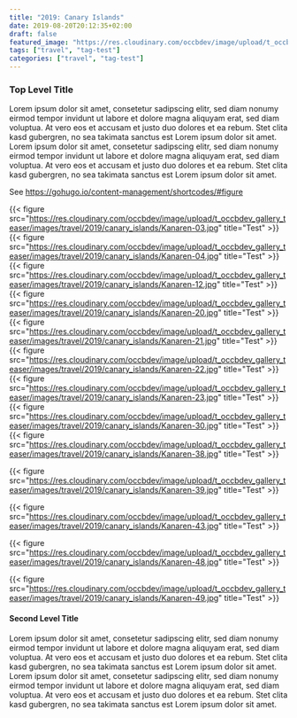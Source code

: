 ```yaml
---
title: "2019: Canary Islands"
date: 2019-08-20T20:12:35+02:00
draft: false
featured_image: "https://res.cloudinary.com/occbdev/image/upload/t_occbdev_gallery_teaser/images/travel/2019/canary_islands/Kanaren-21.jpg"
tags: ["travel", "tag-test"]
categories: ["travel", "tag-test"]
---
```


### Top Level Title

Lorem ipsum dolor sit amet, consetetur sadipscing elitr, sed diam nonumy eirmod tempor invidunt ut labore et dolore magna aliquyam erat, sed diam voluptua. At vero eos et accusam et justo duo dolores et ea rebum. Stet clita kasd gubergren, no sea takimata sanctus est Lorem ipsum dolor sit amet. Lorem ipsum dolor sit amet, consetetur sadipscing elitr, sed diam nonumy eirmod tempor invidunt ut labore et dolore magna aliquyam erat, sed diam voluptua. At vero eos et accusam et justo duo dolores et ea rebum. Stet clita kasd gubergren, no sea takimata sanctus est Lorem ipsum dolor sit amet.

See https://gohugo.io/content-management/shortcodes/#figure

{{< figure src="https://res.cloudinary.com/occbdev/image/upload/t_occbdev_gallery_teaser/images/travel/2019/canary_islands/Kanaren-03.jpg" title="Test" >}}
{{< figure src="https://res.cloudinary.com/occbdev/image/upload/t_occbdev_gallery_teaser/images/travel/2019/canary_islands/Kanaren-04.jpg" title="Test" >}}
{{< figure src="https://res.cloudinary.com/occbdev/image/upload/t_occbdev_gallery_teaser/images/travel/2019/canary_islands/Kanaren-12.jpg" title="Test" >}}
{{< figure src="https://res.cloudinary.com/occbdev/image/upload/t_occbdev_gallery_teaser/images/travel/2019/canary_islands/Kanaren-20.jpg" title="Test" >}}
{{< figure src="https://res.cloudinary.com/occbdev/image/upload/t_occbdev_gallery_teaser/images/travel/2019/canary_islands/Kanaren-21.jpg" title="Test" >}}
{{< figure src="https://res.cloudinary.com/occbdev/image/upload/t_occbdev_gallery_teaser/images/travel/2019/canary_islands/Kanaren-22.jpg" title="Test" >}}
{{< figure src="https://res.cloudinary.com/occbdev/image/upload/t_occbdev_gallery_teaser/images/travel/2019/canary_islands/Kanaren-23.jpg" title="Test" >}}
{{< figure src="https://res.cloudinary.com/occbdev/image/upload/t_occbdev_gallery_teaser/images/travel/2019/canary_islands/Kanaren-30.jpg" title="Test" >}}
{{< figure src="https://res.cloudinary.com/occbdev/image/upload/t_occbdev_gallery_teaser/images/travel/2019/canary_islands/Kanaren-38.jpg" title="Test" >}}

{{< figure src="https://res.cloudinary.com/occbdev/image/upload/t_occbdev_gallery_teaser/images/travel/2019/canary_islands/Kanaren-39.jpg" title="Test" >}}

{{< figure src="https://res.cloudinary.com/occbdev/image/upload/t_occbdev_gallery_teaser/images/travel/2019/canary_islands/Kanaren-43.jpg" title="Test" >}}

{{< figure src="https://res.cloudinary.com/occbdev/image/upload/t_occbdev_gallery_teaser/images/travel/2019/canary_islands/Kanaren-48.jpg" title="Test" >}}

{{< figure src="https://res.cloudinary.com/occbdev/image/upload/t_occbdev_gallery_teaser/images/travel/2019/canary_islands/Kanaren-49.jpg" title="Test" >}}

#### Second Level Title

Lorem ipsum dolor sit amet, consetetur sadipscing elitr, sed diam nonumy eirmod tempor invidunt ut labore et dolore magna aliquyam erat, sed diam voluptua. At vero eos et accusam et justo duo dolores et ea rebum. Stet clita kasd gubergren, no sea takimata sanctus est Lorem ipsum dolor sit amet. Lorem ipsum dolor sit amet, consetetur sadipscing elitr, sed diam nonumy eirmod tempor invidunt ut labore et dolore magna aliquyam erat, sed diam voluptua. At vero eos et accusam et justo duo dolores et ea rebum. Stet clita kasd gubergren, no sea takimata sanctus est Lorem ipsum dolor sit amet.